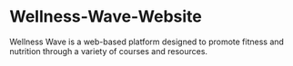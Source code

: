 # Wellness-Wave-Website
Wellness Wave is a web-based platform designed to promote fitness and nutrition through a variety of courses and resources.
